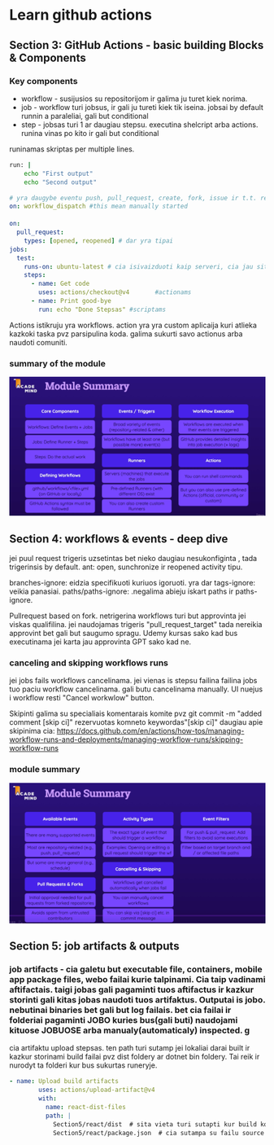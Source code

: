 # Learn github actions
## Section 3: GitHub Actions - basic building Blocks & Components 
### Key components
- workflow - susijusios su repositorijom ir galima ju turet kiek norima.
- job - workflow turi jobsus, ir gali ju tureti kiek tik iseina. jobsai by default runnin a paraleliai, gali but conditional
- step - jobsas turi 1 ar daugiau stepsu. executina shelcript arba actions. runina vinas po kito ir gali but conditional

runinamas skriptas per multiple lines.
```sh
run: |
    echo "First output"
    echo "Second output"
```

```yaml
# yra daugybe eventu push, pull_request, create, fork, issue ir t.t. repository_dispache, schedule, workwlow_call skaityti spec ka daro kuri https://docs.github.com/en/actions/reference/events-that-trigger-workflows
on: workflow_dispatch #this mean manually started

on:
  pull_request:
    types: [opened, reopened] # dar yra tipai
jobs:
  test:
    runs-on: ubuntu-latest # cia isivaizduoti kaip serveri, cia jau sitam runeryje node js instaliuota tai zinoma is spec jei nebutu reiktu tada naudoti kita stepsa ir ieskoti set up node js actiono market place.
    steps:
      - name: Get code
        uses: actions/checkout@v4       #actionams
      - name: Print good-bye
        run: echo "Done Stepsas" #scriptams
```

Actions istikruju yra workflows. action yra yra custom aplicaija kuri atlieka kazkoki taska pvz parsipulina koda. galima sukurti savo actionus arba naudoti comuniti.

### summary of the module 
![alt text](image.png) 

## Section 4: workflows & events - deep dive

jei puul request trigeris uzsetintas bet nieko daugiau nesukonfiginta , tada trigerinsis by default. ant: open, sunchronize ir reopened activity tipu.

branches-ignore: eidzia specifikuoti kuriuos igoruoti. yra dar tags-ignore: veikia panasiai. paths/paths-ignore: .negalima abieju iskart paths ir paths-ignore.

Pullrequest based on fork. netrigerina workflows turi but approvinta jei viskas qualifilina. jei naudojamas trigeris "pull_request_target" tada nereikia approvint bet gali but saugumo spragu. Udemy kursas sako kad bus executinama jei karta jau approvinta GPT sako kad ne.

### canceling and skipping workflows runs

jei jobs fails workflows cancelinama. jei vienas is stepsu failina failina jobs tuo paciu workflow cancelinama. gali butu cancelinama manually. UI nuejus i workflow resti "Cancel workwlow" button.

Skipinti galima su specialiais komentarais komite pvz git commit -m "added comment [skip ci]" rezervuotas komneto keywordas"[skip ci]" daugiau apie skipinima cia: https://docs.github.com/en/actions/how-tos/managing-workflow-runs-and-deployments/managing-workflow-runs/skipping-workflow-runs

### module summary
![alt text](image-1.png)

## Section 5: job artifacts & outputs
### job artifacts - cia galetu but executable file, containers, mobile app package files, webo failai kurie talpinami. Cia taip vadinami aftifactais. taigi jobas gali pagaminti tuos aftifactus ir kazkur storinti gali kitas jobas naudoti tuos artifaktus. Outputai is jobo. nebutinai binaries bet gali but log failais. bet cia failai ir folderiai pagaminti JOBO kuries bus(gali buti) naudojami kituose JOBUOSE arba manualy(automaticaly) inspected. g

cia artifaktu upload stepsas. ten path turi sutamp jei lokaliai darai  built ir kazkur storinami build failai pvz dist foldery ar dotnet bin foldery. Tai reik ir nurodyt ta folderi kur bus sukurtas runeryje.
```yaml
- name: Upload build artifacts
        uses: actions/upload-artifact@v4
        with:
          name: react-dist-files
          path: |
            Section5/react/dist  # sita vieta turi sutapti kur build komanda storina ta ir nukreipiam
            Section5/react/package.json  # cia sutampa su failu source kodo failu ir jis uploadinamas
```
